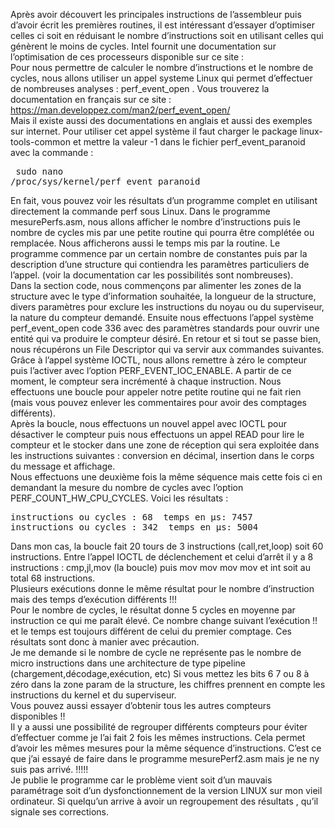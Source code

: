 Après avoir découvert les principales instructions de l’assembleur puis d’avoir écrit les premières routines, il est intéressant d’essayer d’optimiser celles ci soit en réduisant le nombre d’instructions soit en utilisant celles qui génèrent le moins de cycles. Intel fournit une documentation sur l’optimisation de ces processeurs disponible sur ce site : <br>
Pour nous permettre de calculer le nombre d’instructions et le nombre de cycles, nous allons utiliser un appel systeme Linux qui permet d’effectuer de nombreuses analyses : perf_event_open . Vous trouverez la documentation en français sur ce site : <br> https://man.developpez.com/man2/perf_event_open/ <br>
Mais il existe aussi des documentations en anglais et aussi des exemples sur internet.
Pour utiliser cet appel système il faut charger le package linux-tools-common et mettre la valeur -1 dans le fichier perf_event_paranoid avec la commande :<pre>
sudo nano /proc/sys/kernel/perf_event_paranoid
</pre>
En fait, vous pouvez voir les résultats d’un programme complet en utilisant directement la commande perf sous  Linux.
Dans le programme mesurePerfs.asm, nous allons afficher le nombre d’instructions puis le nombre de cycles mis par une petite routine qui pourra être complétée ou remplacée. Nous afficherons aussi le temps mis par la routine.  Le programme commence par un certain nombre de constantes puis par la description d’une structure qui contiendra  les paramètres particuliers de l’appel. (voir la documentation car les possibilités sont nombreuses).<br>
Dans la section code, nous commençons par alimenter les zones de la structure avec le type d’information souhaitée, la longueur de la structure, divers paramètres pour exclure les instructions du noyau ou du superviseur, la nature du compteur demandé. Ensuite nous effectuons l’appel système perf_event_open code 336 avec des paramètres standards pour ouvrir une entité qui va produire le compteur désiré. En retour et si tout se passe bien, nous récupérons un File Descriptor qui va servir aux commandes suivantes. <br>
Grâce à l’appel système IOCTL, nous allons remettre à zéro le compteur puis l’activer avec l’option PERF_EVENT_IOC_ENABLE. A partir de ce moment, le compteur sera incrémenté à chaque instruction. Nous effectuons une boucle pour appeler notre petite routine qui ne fait rien (mais vous pouvez enlever les commentaires pour avoir des comptages différents).<br>
Après la boucle, nous effectuons un nouvel appel avec IOCTL pour désactiver le compteur puis nous effectuons un appel READ pour lire le compteur et le stocker dans une zone de réception qui sera exploitée dans les instructions suivantes : conversion en décimal, insertion dans le corps du message et affichage. <br> 
Nous effectuons une deuxième fois la même séquence mais cette fois ci en demandant la mesure du nombre de cycles avec l’option PERF_COUNT_HW_CPU_CYCLES. Voici les résultats :
<pre>
instructions ou cycles : 68  temps en µs: 7457
instructions ou cycles : 342  temps en µs: 5004</pre>
Dans mon cas, la boucle fait 20 tours de 3 instructions (call,ret,loop) soit 60 instructions. Entre l’appel IOCTL de déclenchement et celui d’arrêt il y a 8 instructions : cmp,jl,mov (la boucle) puis mov mov mov mov et int soit au total 68 instructions.<br>
Plusieurs exécutions donne le même résultat pour le nombre d’instruction mais des temps d’exécution différents !!! <br>
Pour le nombre de cycles, le résultat donne 5 cycles en moyenne par instruction ce qui me paraît élevé. Ce nombre change suivant l’exécution !! et le temps est toujours différent de celui du premier comptage. Ces résultats sont donc à manier avec précaution. <br>
Je me demande si le nombre de cycle ne représente pas le nombre de micro instructions dans une architecture de type pipeline (chargement,décodage,exécution, etc) 
Si vous mettez les bits 6 7 ou 8 à zéro dans la zone param de la structure, les chiffres prennent en compte les instructions du kernel et du superviseur. <br>
Vous pouvez aussi essayer d’obtenir tous les autres compteurs disponibles !! <br>
Il y a aussi une possibilité de regrouper différents compteurs pour éviter d’effectuer comme je l’ai fait 2 fois les mêmes instructions. Cela permet d’avoir les mêmes mesures pour la même séquence d’instructions. C’est ce que j’ai essayé de faire dans le programme mesurePerf2.asm mais je ne ny suis pas arrivé. !!!!! <br>
Je publie le programme car le problème vient soit d’un mauvais paramétrage soit d’un dysfonctionnement de la version LINUX sur mon vieil ordinateur. Si quelqu’un arrive à avoir un regroupement des résultats , qu’il signale ses corrections.<br>
